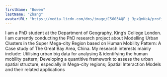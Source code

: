 ```yaml
---
firstName: "Bowen"
lastName: "Zhang"
avatarURL: "https://media.licdn.com/dms/image/C5603AQF_j_3pxQmKeA/profile-displayphoto-shrink_800_800/0/1516937325018?e=1704326400&v=beta&t=6tzd2onAWj_h-4jI3cIip-xbC764t94doVLsxYLLVZE"
---
```


I am a PhD student at the Department of Geography, King’s College London. I am currently conducting the PhD research project about Modelling Urban Clusters in the Super Mega-city Region based on Human Mobility Pattern: A Case study of The Great Bay Area, China. My research interests mainly include: Utilising urban big data for analysing & identifying the human mobility pattern; Developing a quantitive framework to assess the urban spatial structure, especially in Mega-city regions; Spatial Interaction Models and their related applications
